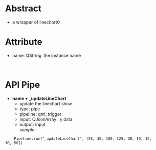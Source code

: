 # Abstract
* a wrapper of linechart0  

# Attribute
* name: QString: the instance name    
</br>

# API Pipe
* **name + _updateLineChart**  
    - update the linechart show  
    - type: pipe  
    - pipeline: qml; trigger  
    - input: QJsonArray : y data  
    - output: input  
_sample_:  
```
    Pipeline.run("_updateLineChart", [20, 30, 100, 125, 30, 10, 12, 30, 50])
```  
</br>